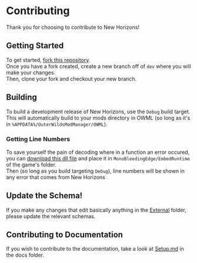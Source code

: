 # Contributing

Thank you for choosing to contribute to New Horizons!

## Getting Started

To get started, [fork this repository](https://github.com/xen-42/outer-wilds-new-horizons/fork).  
Once you have a fork created, create a new branch off of `dev` where you will make your changes.  
Then, clone your fork and checkout your new branch.

## Building

To build a development release of New Horizons, use the `Debug` build target.  
This will automatically build to your mods directory in OWML (so long as it's in `%APPDATA%/OuterWildsModManager/OWML`).  

### Getting Line Numbers

To save yourself the pain of decoding where in a function an error occured, you can [download this dll file](https://cdn.discordapp.com/attachments/929787137895854100/936860223983976448/mono-2.0-bdwgc.dll) and place it in `MonoBleedingEdge/EmbedRuntime` of the game's folder.  
Then (so long as you build targeting `Debug`), line numbers will be shown in any error that comes from New Horizons

## Update the Schema!

If you make any changes that edit basically anything in the [External](NewHorizons/External) folder, please update the relevant schemas.

## Contributing to Documentation

If you wish to contribute to the documentation, take a look at [Setup.md](docs/Setup.md) in the docs folder.

